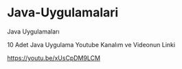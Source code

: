 # Java-Uygulamalari
Java Uygulamaları

10 Adet Java Uygulama
Youtube Kanalım ve Videonun Linki


https://youtu.be/xUsCpDM9LCM

